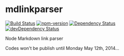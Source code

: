 mdlinkparser
============

[![Build Status](https://travis-ci.org/alicoding/mdlinkparser.svg?branch=master)](https://travis-ci.org/alicoding/mdlinkparser) [![npm-version](http://img.shields.io/npm/v/mdlinkparser.svg)](https://www.npmjs.org/package/mdlinkparser) [![Dependency Status](https://david-dm.org/alicoding/mdlinkparser.svg?theme=shields.io)](https://david-dm.org/alicoding/mdlinkparser) [![devDependency Status](https://david-dm.org/alicoding/mdlinkparser/dev-status.svg?theme=shields.io)](https://david-dm.org/alicoding/mdlinkparser#info=devDependencies)

Node Markdown link parser

Codes won't be publish until Monday May 12th, 2014...